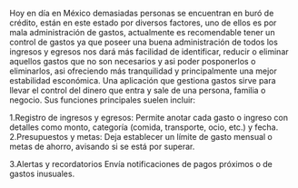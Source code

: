 Hoy en día en México demasiadas personas se encuentran en buró de crédito,  están en este estado por diversos factores, uno de ellos es por mala administración de gastos, actualmente es recomendable tener un control de gastos ya que poseer una buena administración de todos los ingresos y egresos nos dará más facilidad de identificar, reducir o eliminar aquellos gastos que no son necesarios y asi poder posponerlos o eliminarlos, asi  ofreciendo más tranquilidad y principalmente una mejor estabilidad esconómica.
Una aplicación que gestiona gastos sirve para llevar el control del dinero que entra y sale de una persona, familia o negocio. Sus funciones principales suelen incluir:

1.Registro de ingresos y egresos:
Permite anotar cada gasto o ingreso con detalles como monto, categoría (comida, transporte, ocio, etc.) y fecha.
2.Presupuestos y metas:
Deja establecer un límite de gasto mensual o metas de ahorro, avisando si se está por superar.

3.Alertas y recordatorios
Envía notificaciones de pagos próximos o de gastos inusuales.
